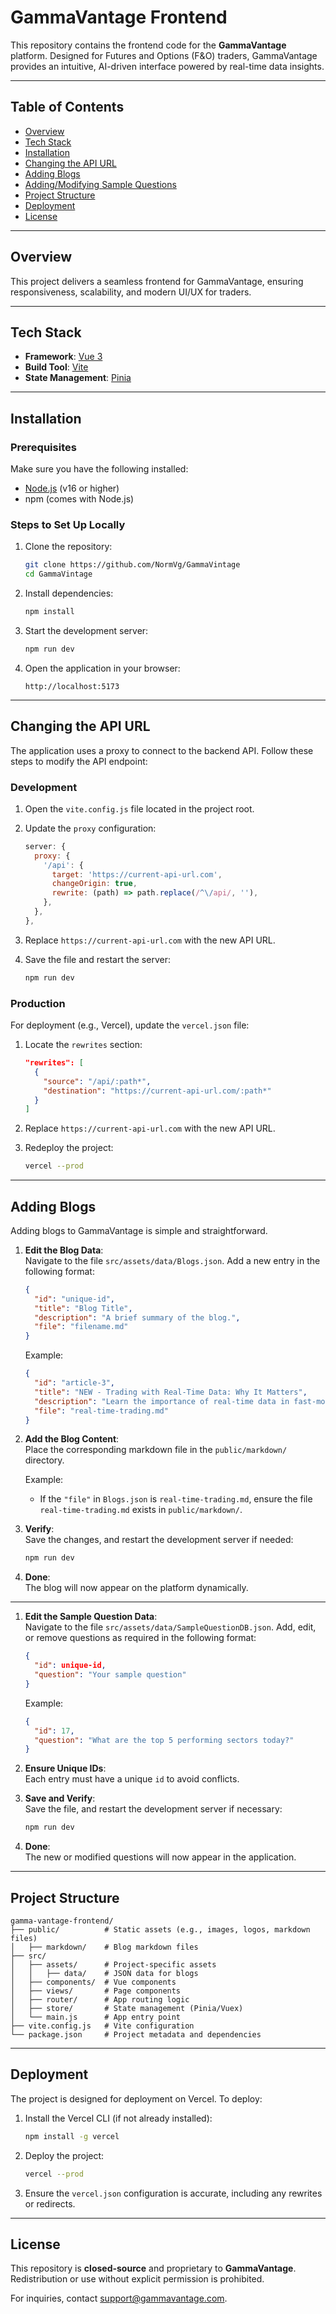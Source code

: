 # **GammaVantage Frontend**

This repository contains the frontend code for the **GammaVantage** platform. Designed for Futures and Options (F&O) traders, GammaVantage provides an intuitive, AI-driven interface powered by real-time data insights.

---

## **Table of Contents**

- [Overview](#overview)
- [Tech Stack](#tech-stack)
- [Installation](#installation)
- [Changing the API URL](#changing-the-api-url)
- [Adding Blogs](#adding-blogs)
- [Adding/Modifying Sample Questions](#addingmodifying-sample-questions)
- [Project Structure](#project-structure)
- [Deployment](#deployment)
- [License](#license)

---

## **Overview**

This project delivers a seamless frontend for GammaVantage, ensuring responsiveness, scalability, and modern UI/UX for traders.

---

## **Tech Stack**

- **Framework**: [Vue 3](https://vuejs.org/)
- **Build Tool**: [Vite](https://vitejs.dev/)
- **State Management**: [Pinia](https://pinia.vuejs.org/)

---

## **Installation**

### **Prerequisites**

Make sure you have the following installed:

- [Node.js](https://nodejs.org/) (v16 or higher)
- npm (comes with Node.js)

### **Steps to Set Up Locally**

1. Clone the repository:

   ```bash
   git clone https://github.com/NormVg/GammaVintage
   cd GammaVintage
   ```

2. Install dependencies:

   ```bash
   npm install
   ```

3. Start the development server:

   ```bash
   npm run dev
   ```

4. Open the application in your browser:
   ```
   http://localhost:5173
   ```

---

## **Changing the API URL**

The application uses a proxy to connect to the backend API. Follow these steps to modify the API endpoint:

### **Development**

1. Open the `vite.config.js` file located in the project root.

2. Update the `proxy` configuration:

   ```javascript
   server: {
     proxy: {
       '/api': {
         target: 'https://current-api-url.com',
         changeOrigin: true,
         rewrite: (path) => path.replace(/^\/api/, ''),
       },
     },
   },
   ```

3. Replace `https://current-api-url.com` with the new API URL.

4. Save the file and restart the server:
   ```bash
   npm run dev
   ```

### **Production**

For deployment (e.g., Vercel), update the `vercel.json` file:

1. Locate the `rewrites` section:

   ```json
   "rewrites": [
     {
       "source": "/api/:path*",
       "destination": "https://current-api-url.com/:path*"
     }
   ]
   ```

2. Replace `https://current-api-url.com` with the new API URL.

3. Redeploy the project:
   ```bash
   vercel --prod
   ```

---

## **Adding Blogs**

Adding blogs to GammaVantage is simple and straightforward.

1. **Edit the Blog Data**:  
   Navigate to the file `src/assets/data/Blogs.json`. Add a new entry in the following format:

   ```json
   {
     "id": "unique-id",
     "title": "Blog Title",
     "description": "A brief summary of the blog.",
     "file": "filename.md"
   }
   ```

   Example:

   ```json
   {
     "id": "article-3",
     "title": "NEW - Trading with Real-Time Data: Why It Matters",
     "description": "Learn the importance of real-time data in fast-moving markets and how it can enhance your trading strategy.",
     "file": "real-time-trading.md"
   }
   ```

2. **Add the Blog Content**:  
   Place the corresponding markdown file in the `public/markdown/` directory.

   Example:

   - If the `"file"` in `Blogs.json` is `real-time-trading.md`, ensure the file `real-time-trading.md` exists in `public/markdown/`.

3. **Verify**:  
   Save the changes, and restart the development server if needed:

   ```bash
   npm run dev
   ```

4. **Done**:  
   The blog will now appear on the platform dynamically.

---

1. **Edit the Sample Question Data**:  
   Navigate to the file `src/assets/data/SampleQuestionDB.json`. Add, edit, or remove questions as required in the following format:

   ```json
   {
     "id": unique-id,
     "question": "Your sample question"
   }
   ```

   Example:

   ```json
   {
     "id": 17,
     "question": "What are the top 5 performing sectors today?"
   }
   ```

2. **Ensure Unique IDs**:  
   Each entry must have a unique `id` to avoid conflicts.

3. **Save and Verify**:  
   Save the file, and restart the development server if necessary:

   ```bash
   npm run dev
   ```

4. **Done**:  
   The new or modified questions will now appear in the application.

---

## **Project Structure**

```plaintext
gamma-vantage-frontend/
├── public/          # Static assets (e.g., images, logos, markdown files)
│   ├── markdown/    # Blog markdown files
├── src/
│   ├── assets/      # Project-specific assets
│   │   ├── data/    # JSON data for blogs
│   ├── components/  # Vue components
│   ├── views/       # Page components
│   ├── router/      # App routing logic
│   ├── store/       # State management (Pinia/Vuex)
│   └── main.js      # App entry point
├── vite.config.js   # Vite configuration
└── package.json     # Project metadata and dependencies
```

---

## **Deployment**

The project is designed for deployment on Vercel. To deploy:

1. Install the Vercel CLI (if not already installed):

   ```bash
   npm install -g vercel
   ```

2. Deploy the project:

   ```bash
   vercel --prod
   ```

3. Ensure the `vercel.json` configuration is accurate, including any rewrites or redirects.

---

## **License**

This repository is **closed-source** and proprietary to **GammaVantage**. Redistribution or use without explicit permission is prohibited.

For inquiries, contact [support@gammavantage.com](mailto:support@gammavantage.com).
